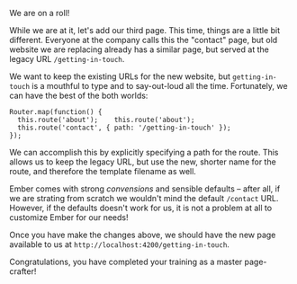 We are on a roll!

While we are at it, let's add our third page. This time, things are a
little bit different. Everyone at the company calls this the "contact"
page, but old website we are replacing already has a similar page, but
served at the legacy URL `/getting-in-touch`.

We want to keep the existing URLs for the new website, but
`getting-in-touch` is a mouthful to type and to say-out-loud all the
time.  Fortunately, we can have the best of the both worlds:

<!-- TODO: show diff -->
```
Router.map(function() {
  this.route('about');	  this.route('about');
  this.route('contact', { path: '/getting-in-touch' });
});
```

We can accomplish this by explicitly specifying a path for the route.
This allows us to keep the legacy URL, but use the new, shorter name for
the route, and therefore the template filename as well.

Ember comes with strong _convensions_ and sensible defaults – after all,
if we are strating from scratch we wouldn't mind the default `/contact`
URL. However, if the defaults doesn't work for us, it is not a problem
at all to customize Ember for our needs!

Once you have make the changes above, we should have the new page
available to us at `http://localhost:4200/getting-in-touch`.

Congratulations, you have completed your training as a master
page-crafter!
